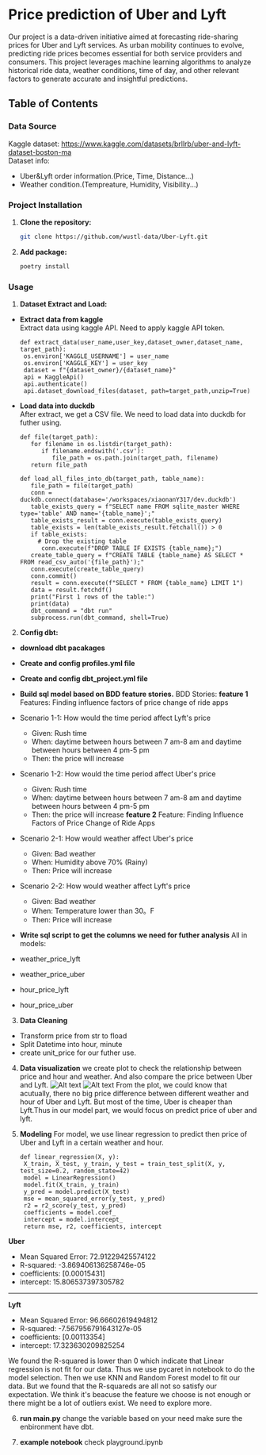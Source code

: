 # Price prediction of Uber and Lyft

Our project is a data-driven initiative aimed at forecasting ride-sharing prices for Uber and Lyft services. As urban mobility continues to evolve, predicting ride prices becomes essential for both service providers and consumers. This project leverages machine learning algorithms to analyze historical ride data, weather conditions, time of day, and other relevant factors to generate accurate and insightful predictions.

## Table of Contents
### Data Source
Kaggle dataset: https://www.kaggle.com/datasets/brllrb/uber-and-lyft-dataset-boston-ma  
Dataset info:  
- Uber&Lyft order information.(Price, Time, Distance...)
- Weather condition.(Tempreature, Humidity, Visibility...)

### Project Installation
1. **Clone the repository:**
   ```bash
   git clone https://github.com/wustl-data/Uber-Lyft.git
2. **Add package:**
   ```bash
   poetry install

### Usage
1. **Dataset Extract and Load:**
- **Extract data from kaggle**  
Extract data using kaggle API.
Need to apply kaggle API token.
   ```
   def extract_data(user_name,user_key,dataset_owner,dataset_name, target_path):
    os.environ['KAGGLE_USERNAME'] = user_name
    os.environ['KAGGLE_KEY'] = user_key
    dataset = f"{dataset_owner}/{dataset_name}"
    api = KaggleApi()
    api.authenticate()
    api.dataset_download_files(dataset, path=target_path,unzip=True)
   ```
- **Load data into duckdb**  
After extract, we get a CSV file. We need to load data into duckdb for futher using.
   ```
   def file(target_path):
      for filename in os.listdir(target_path):
         if filename.endswith('.csv'):
            file_path = os.path.join(target_path, filename)
      return file_path

   def load_all_files_into_db(target_path, table_name):
      file_path = file(target_path)
      conn = duckdb.connect(database='/workspaces/xiaonanY317/dev.duckdb')
      table_exists_query = f"SELECT name FROM sqlite_master WHERE type='table' AND name='{table_name}';"
      table_exists_result = conn.execute(table_exists_query)
      table_exists = len(table_exists_result.fetchall()) > 0
      if table_exists:
        # Drop the existing table
         conn.execute(f"DROP TABLE IF EXISTS {table_name};")
      create_table_query = f"CREATE TABLE {table_name} AS SELECT * FROM read_csv_auto('{file_path}');"
      conn.execute(create_table_query)
      conn.commit()
      result = conn.execute(f"SELECT * FROM {table_name} LIMIT 1")
      data = result.fetchdf()
      print("First 1 rows of the table:")
      print(data)
      dbt_command = "dbt run"
      subprocess.run(dbt_command, shell=True)
   ```

2. **Config dbt:**
- **download dbt pacakages**
- **Create and config profiles.yml file**
- **Create and config dbt_project.yml file**
- **Build sql model based on BDD feature stories.**
BDD Stories:
**feature 1**
Features: Finding influence factors of price change of ride apps  
- Scenario 1-1: How would the time period affect Lyft's price
   - Given: Rush time
   - When: daytime between hours between 7 am-8 am and daytime between hours between 4 pm-5 pm  
   - Then: the price will increase
- Scenario 1-2: How would the time period affect Uber's price
   - Given: Rush time
   - When: daytime between hours between 7 am-8 am and daytime between hours between 4 pm-5 pm   
   - Then: the price will increase
**feature 2**
Feature: Finding Influence Factors of Price Change of Ride Apps 
- Scenario 2-1: How would weather affect Uber's price
   - Given: Bad weather
   - When: Humidity above 70% (Rainy)
   - Then: Price will increase
- Scenario 2-2: How would weather affect Lyft's price 
   - Given: Bad weather
   - When: Temperature lower than 30。F
   - Then: Price will increase

- **Write sql script to get the columns we need for futher analysis**
All in models:
- weather_price_lyft
- weather_price_uber
- hour_price_lyft
- hour_price_uber

3. **Data Cleaning**
- Transform price from str to fload
- Split Datetime into hour, minute
- create unit_price for our futher use.

4. **Data visualization**
we create plot to check the relationship between price and hour and weather. And also compare the price between Uber and Lyft.
![Alt text](image/image-1.png)
![Alt text](image/image.png)
From the plot, we could know that acutually, there no big price difference between different weather and hour of Uber and Lyft. But most of the time, Uber is cheaper than Lyft.Thus in our model part, we would focus on predict price of uber and lyft.

5. **Modeling**
For model, we use linear regression to predict then price of Uber and Lyft in a certain weather and hour.
   ```
   def linear_regression(X, y):
    X_train, X_test, y_train, y_test = train_test_split(X, y, test_size=0.2, random_state=42)
    model = LinearRegression()
    model.fit(X_train, y_train)
    y_pred = model.predict(X_test)
    mse = mean_squared_error(y_test, y_pred)
    r2 = r2_score(y_test, y_pred)
    coefficients = model.coef_
    intercept = model.intercept_
    return mse, r2, coefficients, intercept
   ```
**Uber**
- Mean Squared Error: 72.91229425574122  
- R-squared: -3.869406136258746e-05
- coefficients: [0.00015431]
- intercept: 15.806537397305782
------------------------------
**Lyft**
- Mean Squared Error: 96.66602619494812
- R-squared: -7.567956791643127e-05
- coefficients: [0.00113354]
- intercept: 17.323630209825254

We found the R-squared is lower than 0 which indicate that Linear regression is not fit for our data. Thus we use pycaret in notebook to do the model selection. Then we use KNN and Random Forest model to fit our data. But we found that the R-squareds are all not so satisfy our expectation. We think it's beacuse the feature we choose is not enough or there might be a lot of outliers exist. We need to explore more.

6. **run main.py**
   change the variable based on your need
   make sure the enbironment have dbt.

7. **example notebook**
   check playground.ipynb
